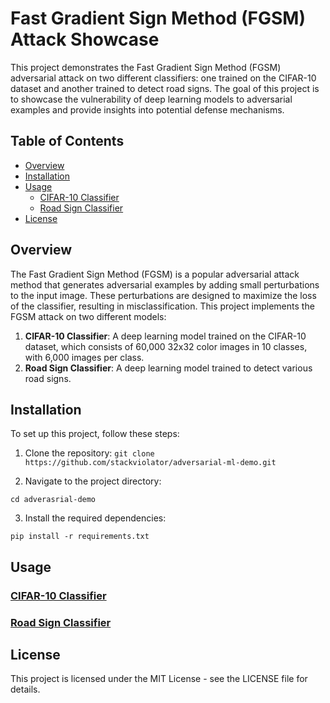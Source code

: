 # Fast Gradient Sign Method (FGSM) Attack Showcase

This project demonstrates the Fast Gradient Sign Method (FGSM) adversarial attack on two different classifiers: one trained on the CIFAR-10 dataset and another trained to detect road signs. The goal of this project is to showcase the vulnerability of deep learning models to adversarial examples and provide insights into potential defense mechanisms.

## Table of Contents

- [Overview](#overview)
- [Installation](#installation)
- [Usage](#usage)
  - [CIFAR-10 Classifier](https://github.com/stackviolator/adversarial-ml-demo/blob/master/cifar/README.md#usage)
  - [Road Sign Classifier](https://github.com/stackviolator/adversarial-ml-demo/blob/master/roadsigns/README.md#usage)
- [License](#license)

## Overview

The Fast Gradient Sign Method (FGSM) is a popular adversarial attack method that generates adversarial examples by adding small perturbations to the input image. These perturbations are designed to maximize the loss of the classifier, resulting in misclassification. This project implements the FGSM attack on two different models:

1. **CIFAR-10 Classifier**: A deep learning model trained on the CIFAR-10 dataset, which consists of 60,000 32x32 color images in 10 classes, with 6,000 images per class.
2. **Road Sign Classifier**: A deep learning model trained to detect various road signs.

## Installation

To set up this project, follow these steps:

1. Clone the repository:
`git clone https://github.com/stackviolator/adversarial-ml-demo.git`

2. Navigate to the project directory:

`cd adverasrial-demo`


3. Install the required dependencies:

`pip install -r requirements.txt`


## Usage

### [CIFAR-10 Classifier](https://github.com/stackviolator/adversarial-ml-demo/cifar/README.md#usage)
### [Road Sign Classifier](https://github.com/stackviolator/adversarial-ml-demo/roadsign/README.md#usage)

## License

This project is licensed under the MIT License - see the LICENSE file for details.

